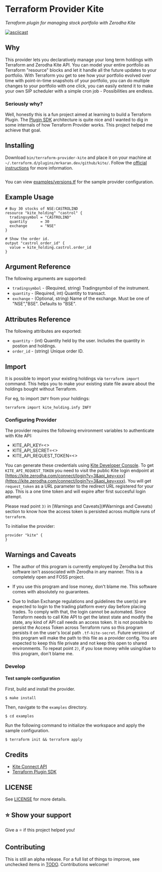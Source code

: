 # Terraform Provider Kite
_Terraform plugin for managing stock portfolio with Zerodha Kite_

[![asciicast](https://asciinema.org/a/354736.png)](https://asciinema.org/a/354736)

## Why

This provider lets you declaratively manage your long term holdings with Terraform and Zerodha Kite API. You can model your entire portfolio as Terraform "resource" blocks and let it handle all the future updates to your portfolio. With Terraform you get to see how your portfolio evolved over time with point-in-time snapshots of your portfolio, you can do multiple changes to your portfolio with one click, you can easily extend it to make your own SIP scheduler with a simple cron job -  Possibilities are endless.

### Seriously why?

Well, honestly this is a fun project aimed at learning to build a Terraform Plugin. The [Plugin SDK](https://www.terraform.io/docs/extend/plugin-sdk.html) architecture is quite nice and I wanted to dig in some internals of how Terraform Provider works. This project helped me achieve that goal.

## Installing

Download `bin/terraform-provider-kite` and place it on your machine at `~/.terraform.d/plugins/mrkaran.dev/github/kite/`. Follow the [official instructions](https://www.terraform.io/docs/configuration/providers.html#third-party-plugins) for more information.

```sh
```

You can view [examples/versions.tf](examples/versions.tf) for the sample provider configuration.

## Example Usage

```hcl
# Buy 30 stocks of NSE:CASTROLIND
resource "kite_holding" "castrol" {
  tradingsymbol = "CASTROLIND"
  quantity      = 30
  exchange      = "NSE"
}

# Show the order id.
output "castrol_order_id" {
  value = kite_holding.castrol.order_id
}
```

## Argument Reference

The following arguments are supported:

- `tradingsymbol` - (Required, string) Tradingsymbol of the instrument.
- `quantity` - (Required, int) Quantity to transact.
- `exchange` - (Optional, string) Name of the exchange. Must be one of "NSE","BSE". Defaults to "BSE".


## Attributes Reference

The following attributes are exported:

- `quantity` - (int) Quantity held by the user. Includes the quantity in postion and holdings.
- `order_id` - (string) Unique order ID.

## Import

It is possible to import your existing holdings via `terraform import` command. This helps you to make your existing state file aware about the holdings bought without Terraform.

For eg, to import `INFY` from your holdings:

`terraform import kite_holding.infy INFY`

### Configuring Provider

The provider requires the following environment variables to authenticate with Kite API:

- KITE_API_KEY=<>
- KITE_API_SECRET=<>
- KITE_API_REQUEST_TOKEN=<>

You can generate these credentials using [Kite Developer Console](https://developers.kite.trade/).
To get `KITE_API_REQUEST_TOKEN` you need to visit the public Kite login endpoint at [https://kite.zerodha.com/connect/login?v=3&api_key=xxx](https://kite.zerodha.com/connect/login?v=3&api_key=xxx). You will get `request_token` as a URL parameter to the redirect URL registered for your app. This is a one time token and will expire after first succesful login attempt.

Please read point `3)` in [Warnings and Caveats](#Warnings and Caveats) section to know how the access token is persisted across multiple runs of `terraform`.

To initialise the provider:

```hcl
provider "kite" {
}
```

## Warnings and Caveats

- The author of this program is currently employed by Zerodha but this software isn't assosciated with Zerodha in any manner. This is a completely open and FOSS project.

- If you use this program and lose money, don't blame me. This software comes with absolutely no 
guarantees.

- Due to Indian Exchange regulations and guidelines the user(s) are expected to login to the trading platform every day before placing trades. To comply with that, the login cannot be automated. Since Terraform needs to call Kite API to get the latest state and modify the state, any kind of API call needs an access token. It is not possible to persist the Access Token across Terraform runs so this program persists it on the user's local path `.tf-kite-secret`. Future versions of this program will make the path to this file as a provider config. You are expected to keep this file private and not keep this open to shared environments. To repeat point `2)`, if you lose money while using/due to this program, don't blame me.

### Develop

#### Test sample configuration

First, build and install the provider.

```shell
$ make install
```

Then, navigate to the `examples` directory. 

```shell
$ cd examples
```

Run the following command to initialize the workspace and apply the sample configuration.

```shell
$ terraform init && terraform apply
```

## Credits

- [Kite Connect API](https://kite.trade/docs/connect/)
- [Terraform Plugin SDK](https://www.terraform.io/docs/extend/plugin-sdk.html)

## LICENSE

See [LICENSE](LICENSE) for more details.

## ⭐️ Show your support

Give a ⭐️ if this project helped you!

## Contributing

This is still an alpha release. For a full list of things to improve, see unchecked items in [TODO](TODO.md).
Contributions welcome!
